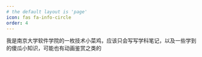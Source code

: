 ```yaml
---
# the default layout is 'page'
icon: fas fa-info-circle
order: 4
---
```


我是南京大学软件学院的一枚技术小菜鸡，应该只会写写学科笔记，以及一些学到的傻瓜小知识，可能也有动画鉴赏之类的
